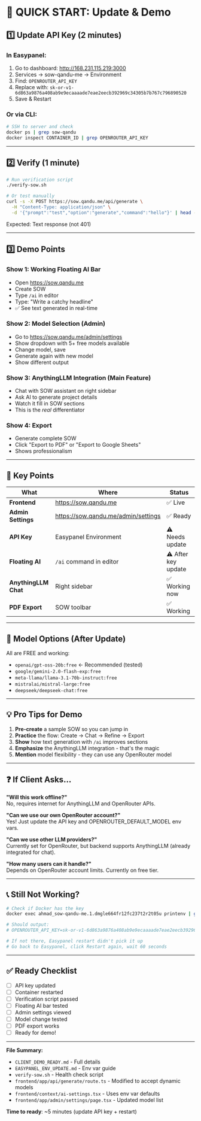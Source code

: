 # 🚀 QUICK START: Update & Demo

## 1️⃣ Update API Key (2 minutes)

### In Easypanel:
1. Go to dashboard: http://168.231.115.219:3000
2. Services → sow-qandu-me → Environment
3. Find: `OPENROUTER_API_KEY`
4. Replace with: `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`
5. Save & Restart

### Or via CLI:
```bash
# SSH to server and check
docker ps | grep sow-qandu
docker inspect CONTAINER_ID | grep OPENROUTER_API_KEY
```

---

## 2️⃣ Verify (1 minute)

```bash
# Run verification script
./verify-sow.sh

# Or test manually
curl -s -X POST https://sow.qandu.me/api/generate \
  -H "Content-Type: application/json" \
  -d '{"prompt":"test","option":"generate","command":"hello"}' | head -5
```

Expected: Text response (not 401)

---

## 3️⃣ Demo Points

### Show 1: Working Floating AI Bar
- Open https://sow.qandu.me
- Create SOW
- Type `/ai` in editor
- Type: "Write a catchy headline"
- ✅ See text generated in real-time

### Show 2: Model Selection (Admin)
- Go to https://sow.qandu.me/admin/settings
- Show dropdown with 5+ free models available
- Change model, save
- Generate again with new model
- Show different output

### Show 3: AnythingLLM Integration (Main Feature)
- Chat with SOW assistant on right sidebar
- Ask AI to generate project details
- Watch it fill in SOW sections
- This is the *real* differentiator

### Show 4: Export
- Generate complete SOW
- Click "Export to PDF" or "Export to Google Sheets"
- Shows professionalism

---

## 📌 Key Points

| What | Where | Status |
|------|-------|--------|
| **Frontend** | https://sow.qandu.me | ✅ Live |
| **Admin Settings** | https://sow.qandu.me/admin/settings | ✅ Ready |
| **API Key** | Easypanel Environment | ⚠️ Needs update |
| **Floating AI** | `/ai` command in editor | ⚠️ After key update |
| **AnythingLLM Chat** | Right sidebar | ✅ Working now |
| **PDF Export** | SOW toolbar | ✅ Working |

---

## 🎯 Model Options (After Update)

All are FREE and working:
- `openai/gpt-oss-20b:free` ← Recommended (tested)
- `google/gemini-2.0-flash-exp:free`
- `meta-llama/llama-3.1-70b-instruct:free`
- `mistralai/mistral-large:free`
- `deepseek/deepseek-chat:free`

---

## 💡 Pro Tips for Demo

1. **Pre-create** a sample SOW so you can jump in
2. **Practice** the flow: Create → Chat → Refine → Export
3. **Show** how text generation with `/ai` improves sections
4. **Emphasize** the AnythingLLM integration - that's the magic
5. **Mention** model flexibility - they can use any OpenRouter model

---

## ❓ If Client Asks...

**"Will this work offline?"**  
No, requires internet for AnythingLLM and OpenRouter APIs.

**"Can we use our own OpenRouter account?"**  
Yes! Just update the API key and OPENROUTER_DEFAULT_MODEL env vars.

**"Can we use other LLM providers?"**  
Currently set for OpenRouter, but backend supports AnythingLLM (already integrated for chat).

**"How many users can it handle?"**  
Depends on OpenRouter account limits. Currently on free tier.

---

## 📞 Still Not Working?

```bash
# Check if Docker has the key
docker exec ahmad_sow-qandu-me.1.dmgle664fr12fc237t2r2t05u printenv | grep OPENROUTER

# Should output:
# OPENROUTER_API_KEY=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

# If not there, Easypanel restart didn't pick it up
# Go back to Easypanel, click Restart again, wait 60 seconds
```

---

## ✅ Ready Checklist

- [ ] API key updated
- [ ] Container restarted
- [ ] Verification script passed
- [ ] Floating AI bar tested
- [ ] Admin settings viewed
- [ ] Model change tested
- [ ] PDF export works
- [ ] Ready for demo!

---

**File Summary:**
- `CLIENT_DEMO_READY.md` - Full details
- `EASYPANEL_ENV_UPDATE.md` - Env var guide
- `verify-sow.sh` - Health check script
- `frontend/app/api/generate/route.ts` - Modified to accept dynamic models
- `frontend/context/ai-settings.tsx` - Uses env var defaults
- `frontend/app/admin/settings/page.tsx` - Updated model list

**Time to ready**: ~5 minutes (update API key + restart)

